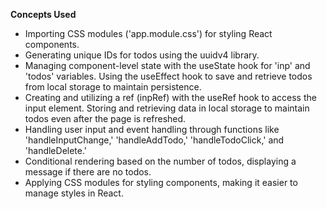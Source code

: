 **Concepts Used**

* Importing CSS modules ('app.module.css') for styling React components.
* Generating unique IDs for todos using the uuidv4 library.
* Managing component-level state with the useState hook for 'inp' and 'todos' variables.
  Using the useEffect hook to save and retrieve todos from local storage to maintain persistence.
* Creating and utilizing a ref (inpRef) with the useRef hook to access the input element.
  Storing and retrieving data in local storage to maintain todos even after the page is refreshed.
* Handling user input and event handling through functions like 'handleInputChange,' 'handleAddTodo,' 'handleTodoClick,' and 'handleDelete.'
* Conditional rendering based on the number of todos, displaying a message if there are no todos.
* Applying CSS modules for styling components, making it easier to manage styles in React.
